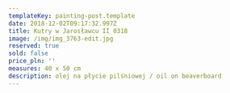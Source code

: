 ```yaml
---
templateKey: painting-post.template
date: 2018-12-02T09:17:32.997Z
title: Kutry w Jarosławcu II 0318
image: /img/img_3763-edit.jpg
reserved: true
sold: false
price_pln: ''
measures: 40 x 50 cm
description: olej na płycie pilśniowej / oil on beaverboard
---
```



